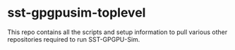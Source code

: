 # sst-gpgpusim-toplevel
This repo contains all the scripts and setup information to pull various other repositories required to run SST-GPGPU-Sim.
